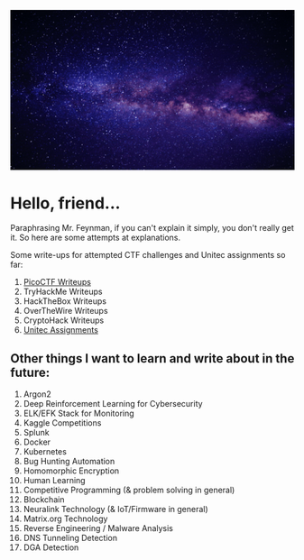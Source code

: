 ![](https://github.com/Lona44/write-ups/blob/main/welcome.gif)

# Hello, friend...
Paraphrasing Mr. Feynman, if you can't explain it simply, you don't really get it. So here are some attempts at explanations.

Some write-ups for attempted CTF challenges and Unitec assignments so far:
  1. [PicoCTF Writeups](https://github.com/Lona44/write-ups/tree/main/PicoCTF)
  2. TryHackMe Writeups
  3. HackTheBox Writeups
  4. OverTheWire Writeups
  5. CryptoHack Writeups
  6. [Unitec Assignments](https://github.com/Lona44/write-ups/tree/main/Unitec%20Assignments)




## Other things I want to learn and write about in the future:
  1. Argon2
  2. Deep Reinforcement Learning for Cybersecurity
  3. ELK/EFK Stack for Monitoring
  4. Kaggle Competitions
  5. Splunk
  6. Docker
  7. Kubernetes
  8. Bug Hunting Automation
  9. Homomorphic Encryption
  10. Human Learning
  11. Competitive Programming (& problem solving in general)
  12. Blockchain
  13. Neuralink Technology (& IoT/Firmware in general)
  14. Matrix.org Technology
  15. Reverse Engineering / Malware Analysis
  16. DNS Tunneling Detection
  17. DGA Detection
